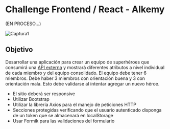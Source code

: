 # Challenge Frontend / React - Alkemy
(EN PROCESO...)

![Captura1](https://user-images.githubusercontent.com/54426004/150452275-3b082c75-fc7a-40ae-adab-9450ae4012ca.PNG)

## Objetivo
Desarrollar una aplicación para crear un equipo de superhéroes que consumirá una [API externa](https://superheroapi.com/) y mostrará diferentes atributos a nivel individual de cada miembro y del equipo consolidado.
El equipo debe tener 6 miembros. Debe haber 3 miembros con orientación buena y 3 con orientación mala. Esto debe validarse al intentar agregar un nuevo héroe.

- El sitio deberá ser responsive
- Utilizar Bootstrap
- Utilizar la librería Axios para el manejo de peticiones HTTP
- Secciones protegidas verificando que el usuario autenticado disponga de un token que se almacenará en localStorage
- Usar Formik para las validaciones del formulario
